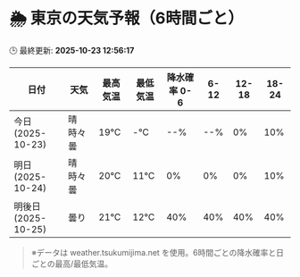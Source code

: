 # 🌦️ 東京の天気予報（6時間ごと）

🕒 最終更新: **2025-10-23 12:56:17**

| 日付 | 天気 | 最高気温 | 最低気温 | 降水確率 0-6 | 6-12 | 12-18 | 18-24 |
|------|------|----------|----------|------------|------|------|------|
| 今日 (2025-10-23) | 晴時々曇 | 19℃ | -℃ | --% | --% | 0% | 10% |
| 明日 (2025-10-24) | 晴時々曇 | 20℃ | 11℃ | 0% | 0% | 0% | 10% |
| 明後日 (2025-10-25) | 曇り | 21℃ | 12℃ | 40% | 40% | 40% | 40% |

> ※データは weather.tsukumijima.net を使用。6時間ごとの降水確率と日ごとの最高/最低気温。